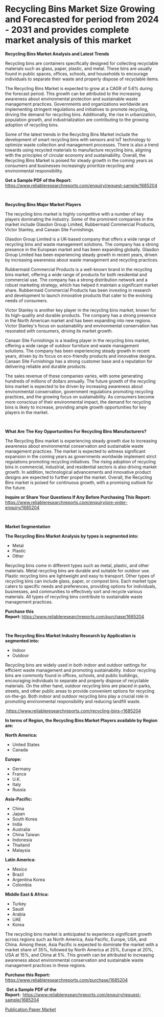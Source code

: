 <p><h1>Recycling Bins Market Size Growing and Forecasted for period from 2024 - 2031 and provides complete market analysis of this market</h1></p><p><strong>Recycling Bins Market Analysis and Latest Trends</strong></p>
<p><p>Recycling bins are containers specifically designed for collecting recyclable materials such as glass, paper, plastic, and metal. These bins are usually found in public spaces, offices, schools, and households to encourage individuals to separate their waste and properly dispose of recyclable items.</p><p>The Recycling Bins Market is expected to grow at a CAGR of 5.6% during the forecast period. This growth can be attributed to the increasing awareness about environmental protection and sustainable waste management practices. Governments and organizations worldwide are implementing stringent regulations and initiatives to promote recycling, driving the demand for recycling bins. Additionally, the rise in urbanization, population growth, and industrialization are contributing to the growing adoption of recycling bins.</p><p>Some of the latest trends in the Recycling Bins Market include the development of smart recycling bins with sensors and IoT technology to optimize waste collection and management processes. There is also a trend towards using recycled materials to manufacture recycling bins, aligning with the principles of circular economy and sustainability. Overall, the Recycling Bins Market is poised for steady growth in the coming years as consumers and businesses increasingly prioritize recycling and environmental responsibility.</p></p>
<p><strong>Get a Sample PDF of the Report:&nbsp;</strong> <a href="https://www.reliableresearchreports.com/enquiry/request-sample/1685204">https://www.reliableresearchreports.com/enquiry/request-sample/1685204</a></p>
<p>&nbsp;</p>
<p><strong>Recycling Bins Major Market Players</strong></p>
<p><p>The recycling bins market is highly competitive with a number of key players dominating the industry. Some of the prominent companies in the market include Glasdon Group Limited, Rubbermaid Commercial Products, Victor Stanley, and Canaan Site Furnishings.</p><p>Glasdon Group Limited is a UK-based company that offers a wide range of recycling bins and waste management solutions. The company has a strong presence in the European market and has been expanding globally. Glasdon Group Limited has been experiencing steady growth in recent years, driven by increasing awareness about waste management and recycling practices.</p><p>Rubbermaid Commercial Products is a well-known brand in the recycling bins market, offering a wide range of products for both residential and commercial use. The company has a strong distribution network and a robust marketing strategy, which has helped it maintain a significant market share. Rubbermaid Commercial Products has been investing in research and development to launch innovative products that cater to the evolving needs of consumers.</p><p>Victor Stanley is another key player in the recycling bins market, known for its high-quality and durable products. The company has a strong presence in the North American market and has been expanding into new regions. Victor Stanley's focus on sustainability and environmental conservation has resonated with consumers, driving its market growth.</p><p>Canaan Site Furnishings is a leading player in the recycling bins market, offering a wide range of outdoor furniture and waste management solutions. The company has been experiencing steady growth in recent years, driven by its focus on eco-friendly products and innovative designs. Canaan Site Furnishings has a strong customer base and a reputation for delivering reliable and durable products.</p><p>The sales revenue of these companies varies, with some generating hundreds of millions of dollars annually. The future growth of the recycling bins market is expected to be driven by increasing awareness about environmental conservation, government regulations promoting recycling practices, and the growing focus on sustainability. As consumers become more conscious of their environmental impact, the demand for recycling bins is likely to increase, providing ample growth opportunities for key players in the market.</p></p>
<p>&nbsp;</p>
<p><strong>What Are The Key Opportunities For Recycling Bins Manufacturers?</strong></p>
<p><p>The Recycling Bins market is experiencing steady growth due to increasing awareness about environmental conservation and sustainable waste management practices. The market is expected to witness significant expansion in the coming years as governments worldwide implement strict regulations promoting recycling initiatives. The rising adoption of recycling bins in commercial, industrial, and residential sectors is also driving market growth. In addition, technological advancements and innovative product designs are expected to further propel the market. Overall, the Recycling Bins market is poised for continuous growth, with a promising outlook for the future.</p></p>
<p><strong>Inquire or Share Your Questions If Any Before Purchasing This Report:</strong> <a href="https://www.reliableresearchreports.com/enquiry/pre-order-enquiry/1685204">https://www.reliableresearchreports.com/enquiry/pre-order-enquiry/1685204</a></p>
<p>&nbsp;</p>
<p><strong>Market Segmentation</strong></p>
<p><strong>The Recycling Bins Market Analysis by types is segmented into:</strong></p>
<p><ul><li>Metal</li><li>Plastic</li><li>Other</li></ul></p>
<p><p>Recycling bins come in different types such as metal, plastic, and other materials. Metal recycling bins are durable and suitable for outdoor use. Plastic recycling bins are lightweight and easy to transport. Other types of recycling bins can include glass, paper, or compost bins. Each market type caters to specific needs and preferences, providing options for individuals, businesses, and communities to effectively sort and recycle various materials. All types of recycling bins contribute to sustainable waste management practices.</p></p>
<p><strong>Purchase this Report:&nbsp;</strong><a href="https://www.reliableresearchreports.com/purchase/1685204">https://www.reliableresearchreports.com/purchase/1685204</a></p>
<p>&nbsp;</p>
<p><strong>The Recycling Bins Market Industry Research by Application is segmented into:</strong></p>
<p><ul><li>Indoor</li><li>Outdoor</li></ul></p>
<p><p>Recycling bins are widely used in both indoor and outdoor settings for efficient waste management and promoting sustainability. Indoor recycling bins are commonly found in offices, schools, and public buildings, encouraging individuals to separate and properly dispose of recyclable materials. On the other hand, outdoor recycling bins are placed in parks, streets, and other public areas to provide convenient options for recycling on-the-go. Both indoor and outdoor recycling bins play a crucial role in promoting environmental responsibility and reducing landfill waste.</p></p>
<p><a href="https://www.reliableresearchreports.com/recycling-bins-r1685204">&nbsp;https://www.reliableresearchreports.com/recycling-bins-r1685204</a></p>
<p><strong>In terms of Region, the Recycling Bins Market Players available by Region are:</strong></p>
<p>
    <p> <strong> North America: </strong>
        <ul>
            <li>United States</li>
            <li>Canada</li>
        </ul>
        </p> 
    <p> <strong> Europe: </strong>
        <ul>
            <li>Germany</li>
            <li>France</li>
            <li>U.K.</li>
            <li>Italy</li>
            <li>Russia</li>
        </ul>
        </p> 
    <p> <strong> Asia-Pacific: </strong>
        <ul>
            <li>China</li>
            <li>Japan</li>
            <li>South Korea</li>
            <li>India</li>
            <li>Australia</li>
            <li>China Taiwan</li>
            <li>Indonesia</li>
            <li>Thailand</li>
            <li>Malaysia</li>
        </ul>
        </p> 
    <p> <strong> Latin America: </strong>
        <ul>
            <li>Mexico</li>
            <li>Brazil</li>
            <li>Argentina Korea</li>
            <li>Colombia</li>
        </ul>
        </p> 
    <p> <strong> Middle East & Africa: </strong>
        <ul>
            <li>Turkey</li>
            <li>Saudi</li>
            <li>Arabia</li>
            <li>UAE</li>
            <li>Korea</li>
        </ul>
    </p>
    </p>
<p><p>The recycling bins market is anticipated to experience significant growth across regions such as North America, Asia Pacific, Europe, USA, and China. Among these, Asia Pacific is expected to dominate the market with a market share of 35%, followed by North America at 25%, Europe at 20%, USA at 15%, and China at 5%. This growth can be attributed to increasing awareness about environmental conservation and sustainable waste management practices in these regions.</p></p>
<p><strong>Purchase this Report: </strong><a href="https://www.reliableresearchreports.com/purchase/1685204">https://www.reliableresearchreports.com/purchase/1685204</a></p>
<p>&nbsp;<strong>Get a Sample PDF of the Report:&nbsp;&nbsp;</strong><a href="https://www.reliableresearchreports.com/enquiry/request-sample/1685204">https://www.reliableresearchreports.com/enquiry/request-sample/1685204</a></p>
<p><strong></strong></p>
<p><p><a href="https://github.com/wnxtvsgd56/Market-Research-Report-List-1/blob/main/publication-paper-market.md">Publication Paper Market</a></p></p>
